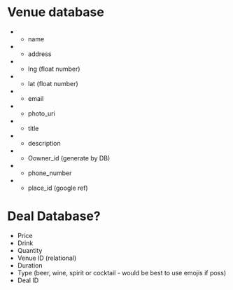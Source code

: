 # Venue database

- * name 
- * address
- * lng (float number)
- * lat (float number)
- * email
- * photo_uri
- * title
- * description
- * Oowner_id (generate by DB)
- * phone_number
- * place_id (google ref)

# Deal Database?

- Price
- Drink
- Quantity
- Venue ID (relational)
- Duration
- Type (beer, wine, spirit or cocktail - would be best to use emojis if poss)
- Deal ID     

